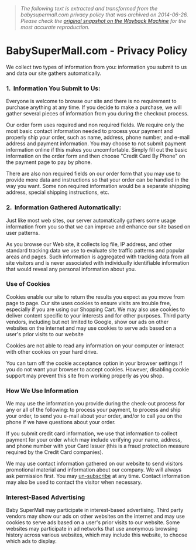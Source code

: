 > *The following text is extracted and transformed from the babysupermall.com privacy policy that was archived on 2014-06-26. Please check the [original snapshot on the Wayback Machine](https://web.archive.org/web/20140626110958id_/http%3A//www.babysupermall.com/Help/Privacy.html) for the most accurate reproduction.*

# BabySuperMall.com - Privacy Policy

We collect two types of information from you: information you submit to us and data our site gathers automatically.

### 1\.  Information You Submit to Us:

Everyone is welcome to browse our site and there is no requirement to purchase anything at any time. If you decide to make a purchase, we will gather several pieces of information from you during the checkout process.

Our order form uses required and non required fields. We require only the most basic contact information needed to process your payment and properly ship your order, such as name, address, phone number, and e-mail address and payment information. You may choose to not submit payment information online if this makes you uncomfortable. Simply fill out the basic information on the order form and then choose "Credit Card By Phone" on the payment page to pay by phone.

There are also non required fields on our order form that you may use to provide more data and instructions so that your order can be handled in the way you want. Some non required information would be a separate shipping address, special shipping instructions, etc.

### 2\.  Information Gathered Automatically:

Just like most web sites, our server automatically gathers some usage information from you so that we can improve and enhance our site based on user patterns.

As you browse our Web site, it collects log file, IP address, and other standard tracking data we use to evaluate site traffic patterns and popular areas and pages. Such information is aggregated with tracking data from all site visitors and is never associated with individually identifiable information that would reveal any personal information about you.

### Use of Cookies

Cookies enable our site to return the results you expect as you move from page to page. Our site uses cookies to ensure visits are trouble free, especially if you are using our Shopping Cart. We may also use cookies to deliver content specific to your interests and for other purposes. Third party vendors, including but not limited to Google, show our ads on other websites on the internet and may use cookies to serve ads based on a user's prior visits to our website

Cookies are not able to read any information on your computer or interact with other cookies on your hard drive.

You can turn off the cookie acceptance option in your browser settings if you do not want your browser to accept cookies. However, disabling cookie support may prevent this site from working properly as you shop.

### How We Use Information

We may use the information you provide during the check-out process for any or all of the following: to process your payment, to process and ship your order, to send you e-mail about your order, and/or to call you on the phone if we have questions about your order.

If you submit credit card information, we use that information to collect payment for your order which may include verifying your name, address, and phone number with your Card Issuer (this is a fraud protection measure required by the Credit Card companies).

We may use contact information gathered on our website to send visitors promotional material and information about our company. We will always ask permission first. You may [un-subscribe](https://www.babysupermall.com/account/template_user_account_driver.html?1=1&UAOP=goto_newsletter) at any time. Contact information may also be used to contact the visitor when necessary.

### Interest-Based Advertising

Baby SuperMall may participate in interest-based advertising. Third party vendors may show our ads on other websites on the internet and may use cookies to serve ads based on a user's prior visits to our website. Some websites may participate in ad networks that use anonymous browsing history across various websites, which may include this website, to choose which ads to display.
